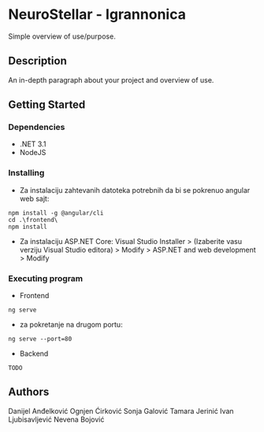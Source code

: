 # NeuroStellar - Igrannonica

Simple overview of use/purpose.

## Description

An in-depth paragraph about your project and overview of use.

## Getting Started

### Dependencies

* .NET 3.1
* NodeJS

### Installing

* Za instalaciju zahtevanih datoteka potrebnih da bi se pokrenuo angular web sajt:
```
npm install -g @angular/cli
cd .\frontend\
npm install
```
* Za instalaciju ASP.NET Core:
Visual Studio Installer > (Izaberite vasu verziju Visual Studio editora) > Modify > ASP.NET and web development > Modify

### Executing program

* Frontend
```
ng serve
```
 - za pokretanje na drugom portu:
```
ng serve --port=80
```

* Backend
```
TODO
```

## Authors

Danijel Anđelković
Ognjen Ćirković
Sonja Galović
Tamara Jerinić
Ivan Ljubisavljević
Nevena Bojović